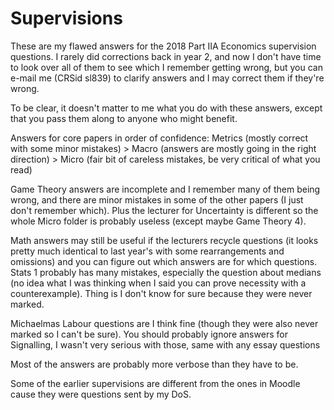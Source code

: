 # Supervisions
These are my flawed answers for the 2018 Part IIA Economics supervision questions. I rarely did corrections back in year 2, and now I don't have time to look over all of them to see which I remember getting wrong, but you can e-mail me (CRSid sl839) to clarify answers and I may correct them if they're wrong.

To be clear, it doesn't matter to me what you do with these answers, except that you pass them along to anyone who might benefit.

Answers for core papers in order of confidence: Metrics (mostly correct with some minor mistakes) > Macro (answers are mostly going in the right direction) > Micro (fair bit of careless mistakes, be very critical of what you read)

Game Theory answers are incomplete and I remember many of them being wrong, and there are minor mistakes in some of the other papers (I just don't remember which). Plus the lecturer for Uncertainty is different so the whole Micro folder is probably useless (except maybe Game Theory 4).

Math answers may still be useful if the lecturers recycle questions (it looks pretty much identical to last year's with some rearrangements and omissions) and you can figure out which answers are for which questions. Stats 1 probably has many mistakes, especially the question about medians (no idea what I was thinking when I said you can prove necessity with a counterexample). Thing is I don't know for sure because they were never marked.

Michaelmas Labour questions are I think fine (though they were also never marked so I can't be sure). You should probably ignore answers for Signalling, I wasn't very serious with those, same with any essay questions

Most of the answers are probably more verbose than they have to be.

Some of the earlier supervisions are different from the ones in Moodle cause they were questions sent by my DoS.
